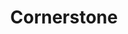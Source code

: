 ---
facebook: http://facebook.com/csodcommunity
googleplus: https://plus.google.com/112049764827751352918
linkedin: http://linkedin.com/company/cornerstone-ondemand
logohandle: cornerstoneondemand
sort: cornerstone
title: Cornerstone
twitter: https://x.com/CornerstoneInc
website: https://www.cornerstoneondemand.com/
youtube: https://youtube.com/user/csodsocial
---